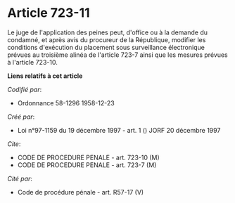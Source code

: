 # Article 723-11

Le juge de l'application des peines peut, d'office ou à la demande du condamné, et après avis du procureur de la République,
modifier les conditions d'exécution du placement sous surveillance électronique prévues au troisième alinéa de l'article
723-7 ainsi que les mesures prévues à l'article 723-10.

**Liens relatifs à cet article**

_Codifié par_:

  - Ordonnance 58-1296 1958-12-23

_Créé par_:

  - Loi n°97-1159 du 19 décembre 1997 - art. 1 () JORF 20 décembre 1997

_Cite_:

  - CODE DE PROCEDURE PENALE - art. 723-10 (M)
  - CODE DE PROCEDURE PENALE - art. 723-7 (M)

_Cité par_:

  - Code de procédure pénale - art. R57-17 (V)
